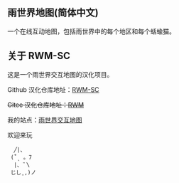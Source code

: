 ## 雨世界地图(简体中文)

一个在线互动地图，包括雨世界中的每个地区和每个蛞蝓猫。

## 关于 RWM-SC

这是一个雨世界交互地图的汉化项目。

Github 汉化仓库地址：[RWM-SC](https://github.com/rain-world-map-sc)

~~Gitee 汉化仓库地址：[RWM](https://gitee.com/rain-world-map)~~

我的站点：[雨世界交互地图](https://blog.xiowo.net/posts/1b7c/)

欢迎来玩

```
  ╱|、
 (˚ˎ 。7
  |、˜〵
 じしˍ,)ノ
```